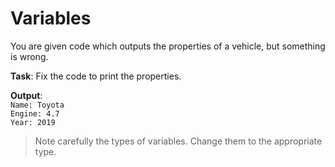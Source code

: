 # Variables

You are given code which outputs the properties of a vehicle, but something is wrong.

**Task**: Fix the code to print the properties.

**Output**:  
`Name: Toyota`  
`Engine: 4.7`  
`Year: 2019`  

>Note carefully the types of variables. Change them to the appropriate type.
